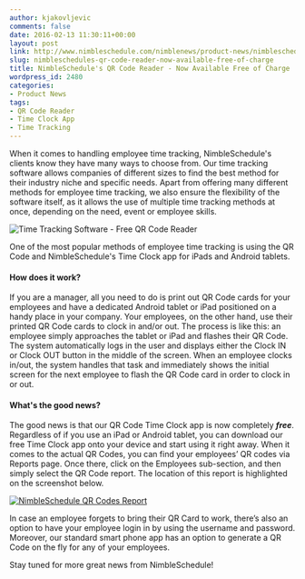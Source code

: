 ```yaml
---
author: kjakovljevic
comments: false
date: 2016-02-13 11:30:11+00:00
layout: post
link: http://www.nimbleschedule.com/nimblenews/product-news/nimbleschedules-qr-code-reader-now-available-free-of-charge/
slug: nimbleschedules-qr-code-reader-now-available-free-of-charge
title: NimbleSchedule's QR Code Reader - Now Available Free of Charge
wordpress_id: 2480
categories:
- Product News
tags:
- QR Code Reader
- Time Clock App
- Time Tracking
---
```


When it comes to handling employee time tracking, NimbleSchedule's clients know they have many ways to choose from. Our time tracking software allows companies of different sizes to find the best method for their industry niche and specific needs. Apart from offering many different methods for employee time tracking, we also ensure the flexibility of the software itself, as it allows the use of multiple time tracking methods at once, depending on the need, event or employee skills.

![Time Tracking Software - Free QR Code Reader](http://www.nimbleschedule.com/wp-content/uploads/2016/02/NimbleSchedules-QRCode-Reader.jpg)  
  
  


One of the most popular methods of employee time tracking is using the QR Code and NimbleSchedule's Time Clock app for iPads and Android tablets. 



#### How does it work?



If you are a manager, all you need to do is print out QR Code cards for your employees and have a dedicated Android tablet or iPad positioned on a handy place in your company. Your employees, on the other hand, use their printed QR Code cards to clock in and/or out. The process is like this: an employee simply approaches the tablet or iPad and flashes their QR Code. The system automatically logs in the user and displays either the Clock IN or Clock OUT button in the middle of the screen. When an employee clocks in/out, the system handles that task and immediately shows the initial screen for the next employee to flash the QR Code card in order to clock in or out.



#### What's the good news?



The good news is that our QR Code Time Clock app is now completely **_free_**. Regardless of if you use an iPad or Android tablet, you can download our free Time Clock app onto your device and start using it right away. When it comes to the actual QR Codes, you can find your employees’ QR codes via Reports page. Once there, click on the Employees sub-section, and then simply select the QR Code report. The location of this report is highlighted on the screenshot below.

[![NimbleSchedule QR Codes Report](http://www.nimbleschedule.com/wp-content/uploads/2016/02/QR-Codes-report-thumb.jpg)](http://www.nimbleschedule.com/wp-content/uploads/2016/02/QR-Codes-report.jpg)  
  
  


In case an employee forgets to bring their QR Card to work, there’s also an option to have your employee login in by using the username and password. Moreover, our standard smart phone app has an option to generate a QR Code on the fly for any of your employees. 

Stay tuned for more great news from NimbleSchedule!


